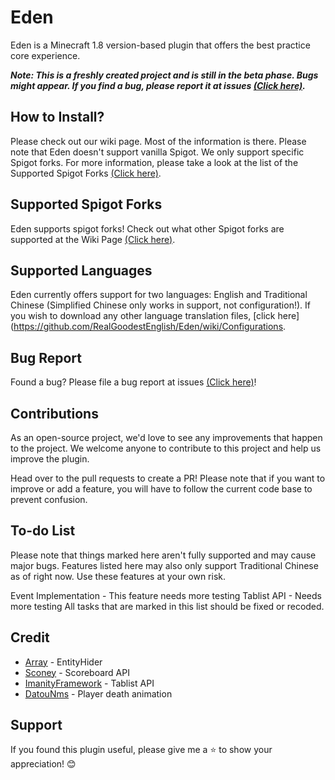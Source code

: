 # Eden
Eden is a Minecraft 1.8 version-based plugin that offers the best practice core experience.

_**Note: This is a freshly created project and is still in the beta phase. Bugs might appear. If you find a bug, please report it at issues [(Click here)](https://github.com/RealGoodestEnglish/Eden/issues).**_

## How to Install?
Please check out our wiki page. Most of the information is there.
Please note that Eden doesn't support vanilla Spigot. We only support specific Spigot forks. For more information, please take a look at the list of the Supported Spigot Forks [(Click here)](https://github.com/RealGoodestEnglish/Eden/wiki/Getting-Started#supported-spigot-forks).

## Supported Spigot Forks

Eden supports spigot forks! Check out what other Spigot forks are supported at the Wiki Page [(Click here)](https://github.com/RealGoodestEnglish/Eden/wiki).

## Supported Languages
Eden currently offers support for two languages: English and Traditional Chinese (Simplified Chinese only works in support, not configuration!). If you wish to download any other language translation files, [click here](https://github.com/RealGoodestEnglish/Eden/wiki/Configurations.

## Bug Report
Found a bug? Please file a bug report at issues [(Click here)](https://github.com/RealGoodestEnglish/Eden/issues/create)!

## Contributions
As an open-source project, we'd love to see any improvements that happen to the project. We welcome anyone to contribute to this project and help us improve the plugin.

Head over to the pull requests to create a PR! Please note that if you want to improve or add a feature, you will have to follow the current code base to prevent confusion.

## To-do List
Please note that things marked here aren't fully supported and may cause major bugs. Features listed here may also only support Traditional Chinese as of right now. Use these features at your own risk.

Event Implementation - This feature needs more testing
Tablist API - Needs more testing
All tasks that are marked in this list should be fixed or recoded.

## Credit
* [Array](https://github.com/RefineDevelopment/Array) - EntityHider
* [Sconey](https://github.com/Saturn-Operations/Sconey) - Scoreboard API
* [ImanityFramework](https://github.com/FairyProject/ImanityFramework) - Tablist API
* [DatouNms](https://github.com/lulu2002/DatouNms) - Player death animation

## Support
If you found this plugin useful, please give me a ⭐ to show your appreciation! 😊

